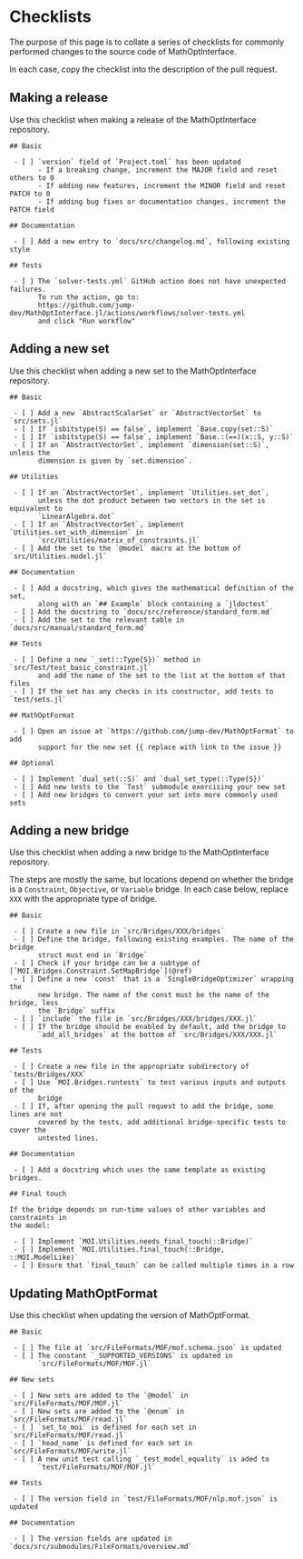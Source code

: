 # Checklists

The purpose of this page is to collate a series of checklists for commonly
performed changes to the source code of MathOptInterface.

In each case, copy the checklist into the description of the pull request.

## Making a release

Use this checklist when making a release of the MathOptInterface repository.

```
## Basic

 - [ ] `version` field of `Project.toml` has been updated
       - If a breaking change, increment the MAJOR field and reset others to 0
       - If adding new features, increment the MINOR field and reset PATCH to 0
       - If adding bug fixes or documentation changes, increment the PATCH field

## Documentation

 - [ ] Add a new entry to `docs/src/changelog.md`, following existing style

## Tests

 - [ ] The `solver-tests.yml` GitHub action does not have unexpected failures.
       To run the action, go to:
       https://github.com/jump-dev/MathOptInterface.jl/actions/workflows/solver-tests.yml
       and click "Run workflow"
```

## Adding a new set

Use this checklist when adding a new set to the MathOptInterface repository.

```
## Basic

 - [ ] Add a new `AbstractScalarSet` or `AbstractVectorSet` to `src/sets.jl`
 - [ ] If `isbitstype(S) == false`, implement `Base.copy(set::S)`
 - [ ] If `isbitstype(S) == false`, implement `Base.:(==)(x::S, y::S)`
 - [ ] If an `AbstractVectorSet`, implement `dimension(set::S)`, unless the
       dimension is given by `set.dimension`.

## Utilities

 - [ ] If an `AbstractVectorSet`, implement `Utilities.set_dot`,
       unless the dot product between two vectors in the set is equivalent to
       `LinearAlgebra.dot`
 - [ ] If an `AbstractVectorSet`, implement `Utilities.set_with_dimension` in
       `src/Utilities/matrix_of_constraints.jl`
 - [ ] Add the set to the `@model` macro at the bottom of `src/Utilities.model.jl`

## Documentation

 - [ ] Add a docstring, which gives the mathematical definition of the set,
       along with an `## Example` block containing a `jldoctest`
 - [ ] Add the docstring to `docs/src/reference/standard_form.md`
 - [ ] Add the set to the relevant table in `docs/src/manual/standard_form.md`

## Tests

 - [ ] Define a new `_set(::Type{S})` method in `src/Test/test_basic_constraint.jl`
       and add the name of the set to the list at the bottom of that files
 - [ ] If the set has any checks in its constructor, add tests to `test/sets.jl`

## MathOptFormat

 - [ ] Open an issue at `https://github.com/jump-dev/MathOptFormat` to add
       support for the new set {{ replace with link to the issue }}

## Optional

 - [ ] Implement `dual_set(::S)` and `dual_set_type(::Type{S})`
 - [ ] Add new tests to the `Test` submodule exercising your new set
 - [ ] Add new bridges to convert your set into more commonly used sets
```

## Adding a new bridge

Use this checklist when adding a new bridge to the MathOptInterface repository.

The steps are mostly the same, but locations depend on whether the bridge is a
`Constraint`, `Objective`, or `Variable` bridge. In each case below, replace
`XXX` with the appropriate type of bridge.

```
## Basic

 - [ ] Create a new file in `src/Bridges/XXX/bridges`
 - [ ] Define the bridge, following existing examples. The name of the bridge
       struct must end in `Bridge`
 - [ ] Check if your bridge can be a subtype of [`MOI.Bridges.Constraint.SetMapBridge`](@ref)
 - [ ] Define a new `const` that is a `SingleBridgeOptimizer` wrapping the
       new bridge. The name of the const must be the name of the bridge, less
       the `Bridge` suffix
 - [ ] `include` the file in `src/Bridges/XXX/bridges/XXX.jl`
 - [ ] If the bridge should be enabled by default, add the bridge to
       `add_all_bridges` at the bottom of `src/Bridges/XXX/XXX.jl`

## Tests

 - [ ] Create a new file in the appropriate subdirectory of `tests/Bridges/XXX`
 - [ ] Use `MOI.Bridges.runtests` to test various inputs and outputs of the
       bridge
 - [ ] If, after opening the pull request to add the bridge, some lines are not
       covered by the tests, add additional bridge-specific tests to cover the
       untested lines.

## Documentation

 - [ ] Add a docstring which uses the same template as existing bridges.

## Final touch

If the bridge depends on run-time values of other variables and constraints in
the model:

 - [ ] Implement `MOI.Utilities.needs_final_touch(::Bridge)`
 - [ ] Implement `MOI.Utilities.final_touch(::Bridge, ::MOI.ModelLike)`
 - [ ] Ensure that `final_touch` can be called multiple times in a row
```

## Updating MathOptFormat

Use this checklist when updating the version of MathOptFormat.

```
## Basic

 - [ ] The file at `src/FileFormats/MOF/mof.schema.json` is updated
 - [ ] The constant `_SUPPORTED_VERSIONS` is updated in
       `src/FileFormats/MOF/MOF.jl`

## New sets

 - [ ] New sets are added to the `@model` in `src/FileFormats/MOF/MOF.jl`
 - [ ] New sets are added to the `@enum` in `src/FileFormats/MOF/read.jl`
 - [ ] `set_to_moi` is defined for each set in `src/FileFormats/MOF/read.jl`
 - [ ] `head_name` is defined for each set in `src/FileFormats/MOF/write.jl`
 - [ ] A new unit test calling `_test_model_equality` is aded to
       `test/FileFormats/MOF/MOF.jl`

## Tests

 - [ ] The version field in `test/FileFormats/MOF/nlp.mof.json` is updated

## Documentation

 - [ ] The version fields are updated in `docs/src/submodules/FileFormats/overview.md`
```
